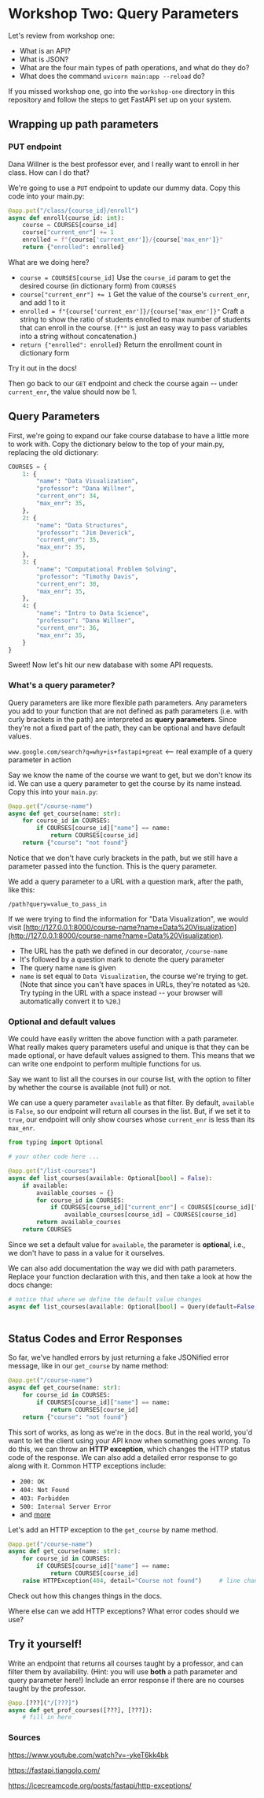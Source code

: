 # Workshop Two: Query Parameters

Let's review from workshop one:
- What is an API?
- What is JSON?
- What are the four main types of path operations, and what do they do?
- What does the command `uvicorn main:app --reload` do?

If you missed workshop one, go into the `workshop-one` directory in this repository and follow the steps to get FastAPI 
set up on your system.

## Wrapping up path parameters
### PUT endpoint
Dana Willner is the best professor ever, and I really want to enroll in her class. How can I do that?

We're going to use a `PUT` endpoint to update our dummy data. Copy this code into your main.py:
```python
@app.put("/class/{course_id}/enroll")
async def enroll(course_id: int):
    course = COURSES[course_id]
    course["current_enr"] += 1
    enrolled = f"{course['current_enr']}/{course['max_enr']}"
    return {"enrolled": enrolled}
```
What are we doing here? 
* `course = COURSES[course_id]` Use the `course_id` param to get the desired course (in dictionary form) from `COURSES`
* `course["current_enr"] += 1` Get the value of the course's `current_enr`, and add 1 to it
* `enrolled = f"{course['current_enr']}/{course['max_enr']}"` Craft a string to show the ratio of students enrolled to 
max number of students that can enroll in the course. (`f""` is just an easy way to pass variables into a string without concatenation.)
* `return {"enrolled": enrolled}` Return the enrollment count in dictionary form

Try it out in the docs!

Then go back to our `GET` endpoint and check the course again -- under `current_enr`, the value should now be 1.


## Query Parameters
First, we're going to expand our fake course database to have a little more to work with. Copy the dictionary below to the top of
your main.py, replacing the old dictionary:
```python
COURSES = {
    1: {
        "name": "Data Visualization",
        "professor": "Dana Willner",
        "current_enr": 34,
        "max_enr": 35,
    },
    2: {
        "name": "Data Structures",
        "professor": "Jim Deverick",
        "current_enr": 35,
        "max_enr": 35,
    },
    3: {
        "name": "Computational Problem Solving",
        "professor": "Timothy Davis",
        "current_enr": 30,
        "max_enr": 35,
    },
    4: {
        "name": "Intro to Data Science",
        "professor": "Dana Willner",
        "current_enr": 36,
        "max_enr": 35,
    }
}
```

Sweet! Now let's hit our new database with some API requests.

### What's a query parameter?

Query parameters are like more flexible path parameters. Any parameters you add to your function that are not defined as
path parameters (i.e. with curly brackets in the path) are interpreted as **query parameters**. Since they're not a fixed
part of the path, they can be optional and have default values.

`www.google.com/search?q=why+is+fastapi+great` <-- real example of a query parameter in action

Say we know the name of the course we want to get, but we don't know its id. We can use a query parameter to get the
course by its name instead. Copy this into your `main.py`:

``` python
@app.get("/course-name")
async def get_course(name: str):
    for course_id in COURSES:
        if COURSES[course_id]["name"] == name:
            return COURSES[course_id]
    return {"course": "not found"}
```

Notice that we don't have curly brackets in the path, but we still have a parameter passed into the function. This is 
the query parameter.

We add a query parameter to a URL with a question mark, after the path, like this:

`/path?query=value_to_pass_in`

If we were trying to find the information for "Data Visualization", we would visit
[http://127.0.0.1:8000/course-name?name=Data%20Visualization](http://127.0.0.1:8000/course-name?name=Data%20Visualization).
- The URL has the path we defined in our decorator, `/course-name`
- It's followed by a question mark to denote the query parameter
- The query name `name` is given
- `name` is set equal to `Data Visualization`, the course we're trying to get. (Note that since you can't have spaces in
URLs, they're notated as `%20`. Try typing in the URL with a space instead -- your browser will automatically convert
it to `%20`.)

### Optional and default values
We could have easily written the above function with a path parameter. What really makes query parameters useful and 
unique is that they can be made optional, or have default values assigned to them. This means that we can write one
endpoint to perform multiple functions for us.

Say we want to list all the courses in our course list, with the option to filter by whether the course is available
(not full) or not. 

We can use a query parameter `available` as that filter. By default, `available` is `False`, so our endpoint will return
all courses in the list. But, if we set it to `true`, our endpoint will only show courses whose `current_enr` is less
than its `max_enr`.

```python
from typing import Optional

# your other code here ...

@app.get("/list-courses")
async def list_courses(available: Optional[bool] = False):
    if available:
        available_courses = {}
        for course_id in COURSES:
            if COURSES[course_id]["current_enr"] < COURSES[course_id]["max_enr"]:
                available_courses[course_id] = COURSES[course_id]
        return available_courses
    return COURSES
```

Since we set a default value for `available`, the parameter is **optional**, i.e., we don't have to pass in a value for 
it ourselves.

We can also add documentation the way we did with path parameters. Replace your function declaration with this, and then
take a look at how the docs change:

```python
# notice that where we define the default value changes
async def list_courses(available: Optional[bool] = Query(default=False, description="True to show only classes with "
                                                                        "available seats. False to show all classes.")):
```
## Status Codes and Error Responses
So far, we've handled errors by just returning a fake JSONified error message, like in our `get_course` by name method:

```python
@app.get("/course-name")
async def get_course(name: str):
    for course_id in COURSES:
        if COURSES[course_id]["name"] == name:
            return COURSES[course_id]
    return {"course": "not found"}
```

This sort of works, as long as we're in the docs. But in the real world, you'd want to let the client using your API
know when something goes wrong. To do this, we can throw an **HTTP exception**, which changes the HTTP status code of 
the response. We can also add a detailed error response to go along with it. Common HTTP exceptions include:
- `200: OK`
- `404: Not Found`
- `403: Forbidden`
- `500: Internal Server Error`
- and [more](https://icecreamcode.org/posts/fastapi/http-exceptions/)

Let's add an HTTP exception to the `get_course` by name method.
```python
@app.get("/course-name")
async def get_course(name: str):
    for course_id in COURSES:
        if COURSES[course_id]["name"] == name:
            return COURSES[course_id]
    raise HTTPException(404, detail="Course not found")     # line changed here
```

Check out how this changes things in the docs.

Where else can we add HTTP exceptions? What error codes should we use?

## Try it yourself!
Write an endpoint that returns all courses taught by a professor, and can filter them by availability. (Hint: you will 
use **both** a path parameter and query parameter here!) Include an error response if there are no courses taught by the
professor.

```python
@app.[???]("/[???]")
async def get_prof_courses([???], [???]):
    # fill in here
```


### Sources
https://www.youtube.com/watch?v=-ykeT6kk4bk 

https://fastapi.tiangolo.com/

https://icecreamcode.org/posts/fastapi/http-exceptions/